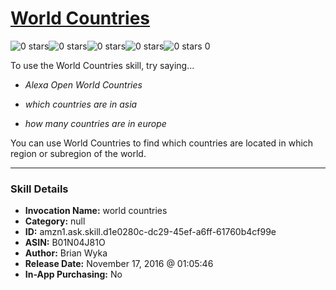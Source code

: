 # [World Countries](http://alexa.amazon.com/#skills/amzn1.ask.skill.d1e0280c-dc29-45ef-a6ff-61760b4cf99e)
![0 stars](../../images/ic_star_border_black_18dp_1x.png)![0 stars](../../images/ic_star_border_black_18dp_1x.png)![0 stars](../../images/ic_star_border_black_18dp_1x.png)![0 stars](../../images/ic_star_border_black_18dp_1x.png)![0 stars](../../images/ic_star_border_black_18dp_1x.png) 0

To use the World Countries skill, try saying...

* *Alexa Open World Countries*

* *which countries are in asia*

* *how many countries are in europe*

You can use World Countries to find which countries are located in which region or subregion of the world.

***

### Skill Details

* **Invocation Name:** world countries
* **Category:** null
* **ID:** amzn1.ask.skill.d1e0280c-dc29-45ef-a6ff-61760b4cf99e
* **ASIN:** B01N04J81O
* **Author:** Brian Wyka
* **Release Date:** November 17, 2016 @ 01:05:46
* **In-App Purchasing:** No
